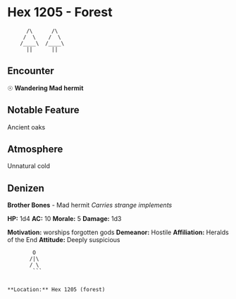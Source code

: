 # Hex 1205 - Forest
```
      /\      /\
     /  \    /  \
    /____\  /____\
      ||      ||
```

## Encounter

☉ **Wandering Mad hermit**

## Notable Feature

Ancient oaks

## Atmosphere

Unnatural cold

## Denizen

**Brother Bones** - Mad hermit
*Carries strange implements*

**HP:** 1d4 **AC:** 10 **Morale:** 5
**Damage:** 1d3

**Motivation:** worships forgotten gods
**Demeanor:** Hostile
**Affiliation:** Heralds of the End
**Attitude:** Deeply suspicious

```
        O
       /|\
       / \
        ```


**Location:** Hex 1205 (forest)
